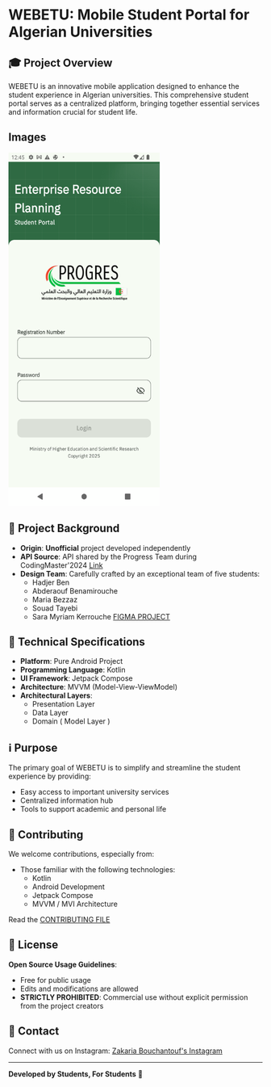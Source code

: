 # WEBETU: Mobile Student Portal for Algerian Universities

## 🎓 Project Overview

WEBETU is an innovative mobile application designed to enhance the student experience in Algerian universities. This comprehensive student portal serves as a centralized platform, bringing together essential services and information crucial for student life.

## Images

<img src=".github/assets/app_login_screen.png" alt="Description" width="300" height="700">

## 🌟 Project Background

- **Origin**: **Unofficial** project developed independently
- **API Source**: API shared by the Progress Team during CodingMaster'2024 [Link](https://drive.google.com/drive/folders/1jKoRtWpRwU-Bl6LZaobi8KYYIeCd8hBK?lfhs=2) 
- **Design Team**:  Carefully crafted by an exceptional team of five students:
    - Hadjer Ben
    - Abderaouf Benamirouche
    - Maria Bezzaz
    - Souad Tayebi
    - Sara Myriam Kerrouche
[FIGMA PROJECT](https://www.figma.com/design/K5gUNM2cb1mkXVTHC4zEh6/progress-redesign?node-id=102-4754&t=zrPI5c1aClRuBHPh-1)




## 🚀 Technical Specifications

- **Platform**: Pure Android Project
- **Programming Language**: Kotlin
- **UI Framework**: Jetpack Compose
- **Architecture**: MVVM (Model-View-ViewModel)
- **Architectural Layers**:
    - Presentation Layer
    - Data Layer
    - Domain ( Model Layer )

## ℹ️ Purpose

The primary goal of WEBETU is to simplify and streamline the student experience by providing:
- Easy access to important university services
- Centralized information hub
- Tools to support academic and personal life

## 🤝 Contributing

We welcome contributions, especially from:
- Those familiar with the following technologies:
    - Kotlin
    - Android Development
    - Jetpack Compose
    - MVVM / MVI Architecture
  
Read the [CONTRIBUTING FILE](CONTRIBUTING.md)


## 📝 License

**Open Source Usage Guidelines**:
- Free for public usage
- Edits and modifications are allowed
- **STRICTLY PROHIBITED**: Commercial use without explicit permission from the project creators

## 👥 Contact

Connect with us on Instagram:
[Zakaria Bouchantouf's Instagram](https://www.instagram.com/bouchantoufzakaria/)

---

**Developed by Students, For Students** 🎉

